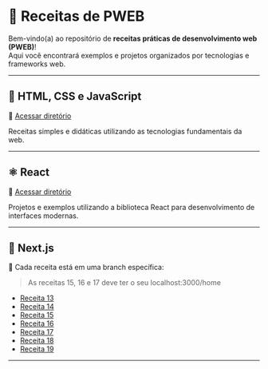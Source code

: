 # 🍳 Receitas de PWEB

Bem-vindo(a) ao repositório de **receitas práticas de desenvolvimento web (PWEB)**!  
Aqui você encontrará exemplos e projetos organizados por tecnologias e frameworks web.

---

## 🧩 HTML, CSS e JavaScript

📁 [Acessar diretório](https://github.com/anderson-gpc/pweb/tree/main/html_css_js)

Receitas simples e didáticas utilizando as tecnologias fundamentais da web.

---

## ⚛️ React

📁 [Acessar diretório](https://github.com/anderson-gpc/pweb/tree/main/projeto-web)

Projetos e exemplos utilizando a biblioteca React para desenvolvimento de interfaces modernas.

---

## 🚀 Next.js

📂 Cada receita está em uma branch específica:

> As receitas 15, 16 e 17 deve ter o seu localhost:3000/home

- [Receita 13](https://github.com/anderson-gpc/pweb/tree/nextjs/receita13)  
- [Receita 14](https://github.com/anderson-gpc/pweb/tree/nextjs/receita14)
- [Receita 15](https://github.com/anderson-gpc/pweb/tree/nextjs/receita15) 
- [Receita 16](https://github.com/anderson-gpc/pweb/tree/nextjs/receita16)  
- [Receita 17](https://github.com/anderson-gpc/pweb/tree/nextjs/receita17)
- [Receita 18](https://github.com/anderson-gpc/pweb/tree/nextjs/receita18)
- [Receita 19](https://github.com/anderson-gpc/pweb/tree/nextjs/receita19)

---